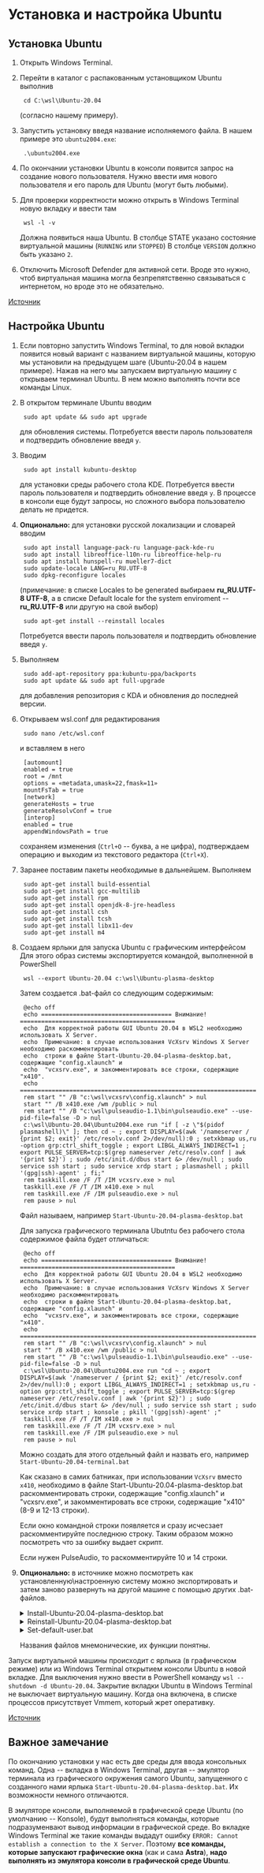 # Установка и настройка Ubuntu
## Установка Ubuntu
1. Открыть Windows Terminal.
2. Перейти в каталог с распакованным установщиком Ubuntu выполнив

		cd C:\wsl\Ubuntu-20.04

	(согласно нашему примеру).
3. Запустить установку введя название исполняемого файла. В нашем примере это `ubuntu2004.exe`:

		.\ubuntu2004.exe
4. По окончании установки Ubuntu в консоли появится запрос на создание нового пользователя. Нужно ввести имя нового пользователя и его пароль для Ubuntu (могут быть любыми).
5. Для проверки корректности можно открыть в Windows Terminal новую вкладку и ввести там

		wsl -l -v

	Должна появиться наша Ubuntu. В столбце STATE указано состояние виртуальной машины (`RUNNING` или `STOPPED`) В столбце `VERSION` должно быть указано `2`.
6. Отключить Microsoft Defender для активной сети. Вроде это нужно, чтоб виртуальная машина могла безпрепятственно связываться с интернетом, но вроде это не обязательно.

[Источник](https://habr.com/ru/post/522726/)

## Настройка Ubuntu
1. Если повторно запустить Windows Terminal, то для новой вкладки появится новый вариант с названием виртуальной машины, которую мы установили на предыдущем шаге (Ubuntu-20.04 в нашем примере). Нажав на него мы запускаем виртуальную машину с  открываем терминал Ubuntu. В нем можно выполнять почти все команды Linux.
2. В открытом терминале Ubuntu вводим

		sudo apt update && sudo apt upgrade

	для обновления системы. Потребуется ввести пароль пользователя и подтвердить обновление введя `y`.
3. Вводим

		sudo apt install kubuntu-desktop
	для установки среды рабочего стола KDE. Потребуется ввести пароль пользователя и подтвердить обновление введя `y`. В процессе в консоли еще будут запросы, но сложного выбора пользователю делать не придется.

4. **Опционально:** для установки русской локализации и словарей вводим

		sudo apt install language-pack-ru language-pack-kde-ru
		sudo apt install libreoffice-l10n-ru libreoffice-help-ru
		sudo apt install hunspell-ru mueller7-dict
		sudo update-locale LANG=ru_RU.UTF-8
		sudo dpkg-reconfigure locales

	(примечание: в списке Locales to be generated выбираем **ru_RU.UTF-8 UTF-8**, а в списке Default locale for the system enviroment -- **ru_RU.UTF-8** или другую на свой выбор)

		sudo apt-get install --reinstall locales

	Потребуется ввести пароль пользователя и подтвердить обновление введя `y`.
5. Выполняем

		sudo add-apt-repository ppa:kubuntu-ppa/backports
		sudo apt update && sudo apt full-upgrade

	для добавления репозитория с KDA и обновления до последней версии.
6. Открываем wsl.conf для редактирования

		sudo nano /etc/wsl.conf

	и вставляем в него

		[automount]
		enabled = true
		root = /mnt
		options = «metadata,umask=22,fmask=11»
		mountFsTab = true
		[network]
		generateHosts = true
		generateResolvConf = true
		[interop]
		enabled = true
		appendWindowsPath = true

	сохраняем изменения (`Ctrl+O` -- буква, а не цифра), подтверждаем операцию и выходим из текстового редактора (`Ctrl+X`).

7. Заранее поставим пакеты необходимые в дальнейшем. Выполняем

		sudo apt-get install build-essential
		sudo apt-get install gcc-multilib
		sudo apt-get install rpm
		sudo apt-get install openjdk-8-jre-headless
		sudo apt-get install csh
		sudo apt-get install tcsh
		sudo apt-get install libx11-dev
		sudo apt-get install m4

8. Создаем ярлыки для запуска Ubuntu с графическим интерфейсом Для этого образ системы экспортируется командой, выполненной в PowerShell

		wsl --export Ubuntu-20.04 c:\wsl\Ubuntu-plasma-desktop

	Затем создается .bat-файл со следующим содержимым:

		@echo off
		echo ===================================== Внимание! ============================================
		echo  Для корректной работы GUI Ubuntu 20.04 в WSL2 необходимо использовать X Server.
		echo  Примечание: в случае использования VcXsrv Windows X Server необходимо раскомментировать
		echo  строки в файле Start-Ubuntu-20.04-plasma-desktop.bat, содержащие "config.xlaunch" и
		echo  "vcxsrv.exe", и закомментировать все строки, содержащие "x410".
		echo ============================================================================================
		rem start "" /B "c:\wsl\vcxsrv\config.xlaunch" > nul
		start "" /B x410.exe /wm /public > nul
		rem start "" /B "c:\wsl\pulseaudio-1.1\bin\pulseaudio.exe" --use-pid-file=false -D > nul
		c:\wsl\Ubuntu-20.04\Ubuntu2004.exe run "if [ -z \"$(pidof plasmashell)\" ]; then cd ~ ; export DISPLAY=$(awk '/nameserver / {print $2; exit}' /etc/resolv.conf 2>/dev/null):0 ; setxkbmap us,ru -option grp:ctrl_shift_toggle ; export LIBGL_ALWAYS_INDIRECT=1 ; export PULSE_SERVER=tcp:$(grep nameserver /etc/resolv.conf | awk '{print $2}') ; sudo /etc/init.d/dbus start &> /dev/null ; sudo service ssh start ; sudo service xrdp start ; plasmashell ; pkill '(gpg|ssh)-agent' ; fi;"
		rem taskkill.exe /F /T /IM vcxsrv.exe > nul
		taskkill.exe /F /T /IM x410.exe > nul
		rem taskkill.exe /F /IM pulseaudio.exe > nul
		rem pause > nul

	Файл называем, например `Start-Ubuntu-20.04-plasma-desktop.bat`

	Для запуска графического терминала Ubutntu без рабочего стола содержимое файла будет отличаться:

		@echo off
		echo ===================================== Внимание! ============================================
		echo  Для корректной работы GUI Ubuntu 20.04 в WSL2 необходимо использовать X Server.
		echo  Примечание: в случае использования VcXsrv Windows X Server необходимо раскомментировать
		echo  строки в файле Start-Ubuntu-20.04-plasma-desktop.bat, содержащие "config.xlaunch" и
		echo  "vcxsrv.exe", и закомментировать все строки, содержащие "x410".
		echo ============================================================================================
		rem start "" /B "c:\wsl\vcxsrv\config.xlaunch" > nul
		start "" /B x410.exe /wm /public > nul
		rem start "" /B "c:\wsl\pulseaudio-1.1\bin\pulseaudio.exe" --use-pid-file=false -D > nul
		c:\wsl\Ubuntu-20.04\Ubuntu2004.exe run "cd ~ ; export DISPLAY=$(awk '/nameserver / {print $2; exit}' /etc/resolv.conf 2>/dev/null):0 ; export LIBGL_ALWAYS_INDIRECT=1 ; setxkbmap us,ru -option grp:ctrl_shift_toggle ; export PULSE_SERVER=tcp:$(grep nameserver /etc/resolv.conf | awk '{print $2}') ; sudo /etc/init.d/dbus start &> /dev/null ; sudo service ssh start ; sudo service xrdp start ; konsole ; pkill '(gpg|ssh)-agent' ;"
		taskkill.exe /F /T /IM x410.exe > nul
		rem taskkill.exe /F /T /IM vcxsrv.exe > nul
		rem taskkill.exe /F /IM pulseaudio.exe > nul
		rem pause > nul

	Можно создать для этого отдельный файл и назвать его, например `Start-Ubuntu-20.04-terminal.bat`

	Как сказано в самих батниках, при использовании `VcXsrv` вместо `x410`, необходимо в файле Start-Ubuntu-20.04-plasma-desktop.bat раскомментировать строки, содержащие "config.xlaunch" и "vcxsrv.exe", и закомментировать все строки, содержащие "x410" (8-9 и 12-13 строки).

	Если окно командной строки появляется и сразу исчесзает раскомментируйте последнюю строку. Таким образом можно посмотреть что за ошибку выдает скрипт.

	Если нужен PulseAudio, то раскомментируйте 10 и 14 строки.

9. **Опционально:** в источнике можно посмотреть как установленную\настроенную систему можно экспортировать и затем заново развернуть на другой машине с помощью других .bat-файлов.
	<details>
		<summary>Install-Ubuntu-20.04-plasma-desktop.bat</summary>
		<pre>
	@echo off
	wsl --set-default-version 2
	cls
	echo Ожидайте окончания установки дистрибутива Ubuntu-20.04...
	wsl --import Ubuntu-20.04 c:\wsl c:\wsl\Ubuntu-plasma-desktop
	wsl -s Ubuntu-20.04
	cls
	echo Дистрибутив Ubuntu-20.04 успешно установлен!
	echo Не забудьте сменить учетную запись по умолчанию «root» на существующую учетную запись пользователя,
	echo либо используйте предустановленную учетную запись «engineer», пароль: «password».
	pause
		</pre>
	</details>
	<details>
		<summary>Reinstall-Ubuntu-20.04-plasma-desktop.bat</summary>
		<pre>
	@echo off
	wsl --unregister Ubuntu-20.04
	wsl --set-default-version 2
	cls
	echo Ожидайте окончания переустановки дистрибутива Ubuntu-20.04...
	wsl --import Ubuntu-20.04 c:\wsl c:\wsl\Ubuntu-plasma-desktop
	wsl -s Ubuntu-20.04
	cls
	echo Дистрибутив Ubuntu-20.04 успешно переустановлен!
	pause
		</pre>
	</details>
	<details>
		<summary>Set-default-user.bat</summary>
		<pre>
	@echo off
	set /p answer=Введите существующую учетную запись в Ubuntu (engineer):
	c:\wsl\Ubuntu-20.04\ubuntu2004.exe config --default-user %answer%
	cls
	echo Учетная запись пользователя %answer% в Ubuntu-20.04 установлена по умолчанию!
	pause
		</pre>
	</details>

	Названия файлов мнемонические, их функции понятны.

Запуск виртуальной машины происходит с ярлыка (в графическом режиме) или из Windows Terminal открытием консоли Ubuntu в новой вкладке. Для выключения нужно ввести в PowerShell команду `wsl --shutdown -d Ubuntu-20.04`. Закрытие вкладки Ubuntu в Windows Terminal не выключает виртуальную машину. Когда она включена, в списке процессов присутствует Vmmem, который жрет оперативку.

[Источник](https://habr.com/ru/post/522726/)

## Важное замечание
По окончанию установки у нас есть две среды для ввода консольных команд. Одна -- вкладка в Windows Terminal, другая -- эмулятор терминала из графического окружения самого Ubuntu, запущенного с созданного нами ярлыка `Start-Ubuntu-20.04-plasma-desktop.bat`. Их возможности немного отличаются.

В эмуляторе консоли, выполняемой в графической среде Ubuntu (по умолчанию -- Konsole), будут выполняться команды, которые подразуменвают вывод информации в графической среде. Во вкладке Windows Terminal же такие команды выдадут ошибку `ERROR: Cannot establish a connection to the X Server`. Поэтому **все команды, которые запускают графические окна** (как и сама **Astra**), **надо выполнять из эмулятора консоли в графической среде Ubuntu**.
